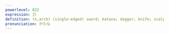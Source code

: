 ```yaml
---
powerlevel: 822
expression: 刀
definition: (n,arch) (single-edged) sword; katana; dagger; knife; scalpel; (P)
pronunciation: かたな
---
```

